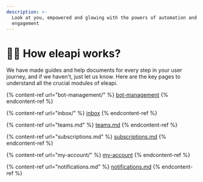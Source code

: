 ```yaml
---
description: >-
  Look at you, empowered and glowing with the powers of automation and customer
  engagement
---
```


# 🏃‍♂️ How eleapi works?

We have made guides and help documents for every step in your user journey, and if we haven't, just let us know. Here are the key pages to understand all the crucial modules of eleapi.

{% content-ref url="bot-management/" %}
[bot-management](bot-management/)
{% endcontent-ref %}

{% content-ref url="inbox/" %}
[inbox](inbox/)
{% endcontent-ref %}

{% content-ref url="teams.md" %}
[teams.md](teams.md)
{% endcontent-ref %}

{% content-ref url="subscriptions.md" %}
[subscriptions.md](subscriptions.md)
{% endcontent-ref %}

{% content-ref url="my-account/" %}
[my-account](my-account/)
{% endcontent-ref %}

{% content-ref url="notifications.md" %}
[notifications.md](notifications.md)
{% endcontent-ref %}
